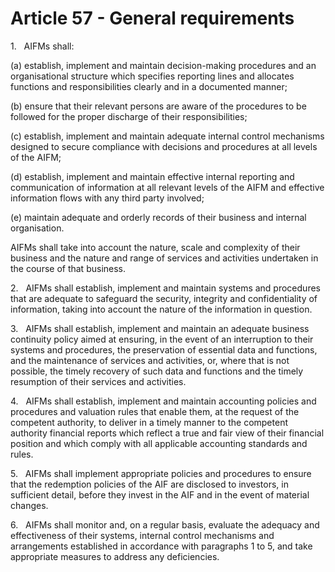 # Article 57 - General requirements


1.   AIFMs shall:

(a) establish, implement and maintain decision-making procedures and an organisational structure which specifies reporting lines and allocates functions and responsibilities clearly and in a documented manner;

(b) ensure that their relevant persons are aware of the procedures to be followed for the proper discharge of their responsibilities;

(c) establish, implement and maintain adequate internal control mechanisms designed to secure compliance with decisions and procedures at all levels of the AIFM;

(d) establish, implement and maintain effective internal reporting and communication of information at all relevant levels of the AIFM and effective information flows with any third party involved;

(e) maintain adequate and orderly records of their business and internal organisation.

AIFMs shall take into account the nature, scale and complexity of their business and the nature and range of services and activities undertaken in the course of that business.

2.   AIFMs shall establish, implement and maintain systems and procedures that are adequate to safeguard the security, integrity and confidentiality of information, taking into account the nature of the information in question.

3.   AIFMs shall establish, implement and maintain an adequate business continuity policy aimed at ensuring, in the event of an interruption to their systems and procedures, the preservation of essential data and functions, and the maintenance of services and activities, or, where that is not possible, the timely recovery of such data and functions and the timely resumption of their services and activities.

4.   AIFMs shall establish, implement and maintain accounting policies and procedures and valuation rules that enable them, at the request of the competent authority, to deliver in a timely manner to the competent authority financial reports which reflect a true and fair view of their financial position and which comply with all applicable accounting standards and rules.

5.   AIFMs shall implement appropriate policies and procedures to ensure that the redemption policies of the AIF are disclosed to investors, in sufficient detail, before they invest in the AIF and in the event of material changes.

6.   AIFMs shall monitor and, on a regular basis, evaluate the adequacy and effectiveness of their systems, internal control mechanisms and arrangements established in accordance with paragraphs 1 to 5, and take appropriate measures to address any deficiencies.
